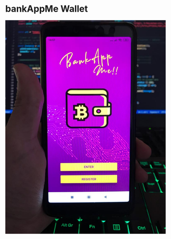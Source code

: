 # bankAppMe Wallet 
<p align='left'>
    <img src='./imagenes/proyecto foto apk.jpeg' </img>
</p>
<br/>
